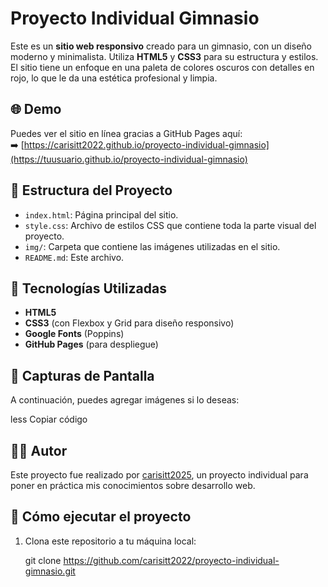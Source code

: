 # Proyecto Individual Gimnasio

Este es un **sitio web responsivo** creado para un gimnasio, con un diseño moderno y minimalista. Utiliza **HTML5** y **CSS3** para su estructura y estilos. El sitio tiene un enfoque en una paleta de colores oscuros con detalles en rojo, lo que le da una estética profesional y limpia.

## 🌐 Demo
Puedes ver el sitio en línea gracias a GitHub Pages aquí:  
➡️ [https://carisitt2022.github.io/proyecto-individual-gimnasio](https://tuusuario.github.io/proyecto-individual-gimnasio)



## 📁 Estructura del Proyecto

- `index.html`: Página principal del sitio.
- `style.css`: Archivo de estilos CSS que contiene toda la parte visual del proyecto.
- `img/`: Carpeta que contiene las imágenes utilizadas en el sitio.
- `README.md`: Este archivo.

## 🚀 Tecnologías Utilizadas

- **HTML5**
- **CSS3** (con Flexbox y Grid para diseño responsivo)
- **Google Fonts** (Poppins)
- **GitHub Pages** (para despliegue)

## 📸 Capturas de Pantalla

A continuación, puedes agregar imágenes si lo deseas:


less
Copiar código

## 🧑‍💻 Autor

Este proyecto fue realizado por [carisitt2025](https://github.com/carisitt2022), un proyecto individual para poner en práctica mis conocimientos sobre desarrollo web.

## 🔧 Cómo ejecutar el proyecto

1. Clona este repositorio a tu máquina local:
   
   git clone https://github.com/carisitt2022/proyecto-individual-gimnasio.git
